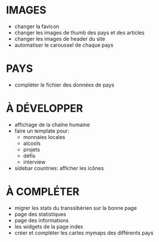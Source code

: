 # IMAGES
- changer la favicon
- changer les images de thumb des pays et des articles
- changer les images de header du site
- automatiser le caroussel de chaque pays

# PAYS
- compléter le fichier des données de pays

# À DÉVELOPPER
- affichage de la chaîne humaine
- faire un template pour:
	- monnaies locales
	- alcools
	- projets
	- défis
	- interview
- sidebar countries: afficher les icônes

# À COMPLÉTER
- migrer les stats du transsibérien sur la bonne page
- page des statistiques
- page des informations
- les widgets de la page index
- créer et compléter les cartes mymaps des différents pays